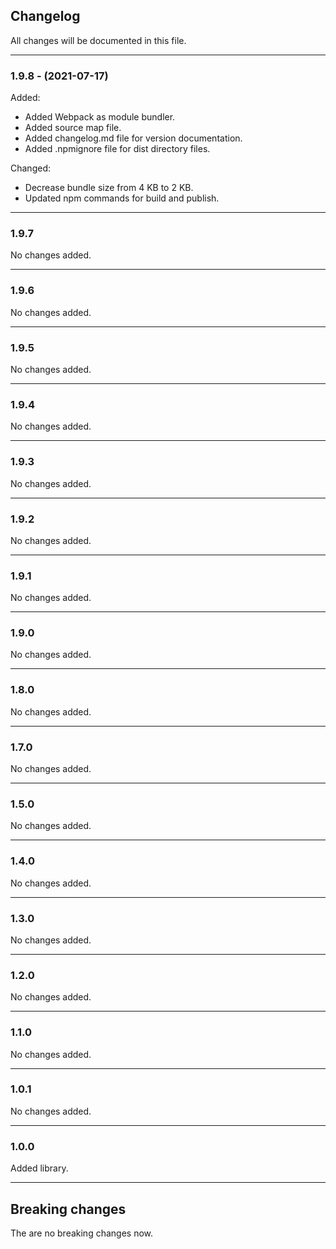 ## Changelog

All changes will be documented in this file.

---

### 1.9.8 - (2021-07-17)
Added:
- Added Webpack as module bundler.
- Added source map file.
- Added changelog.md file for version documentation.
- Added .npmignore file for dist directory files.

Changed:
- Decrease bundle size from 4 KB to 2 KB.
- Updated npm commands for build and publish.

---

### 1.9.7
No changes added.

---

### 1.9.6
No changes added.

---

### 1.9.5
No changes added.

---

### 1.9.4
No changes added.

---

### 1.9.3
No changes added.

---

### 1.9.2
No changes added.

---

### 1.9.1
No changes added.

---

### 1.9.0
No changes added.

---

### 1.8.0
No changes added.

---

### 1.7.0
No changes added.

---

### 1.5.0
No changes added.

---

### 1.4.0
No changes added.

---

### 1.3.0
No changes added.

---

### 1.2.0
No changes added.

---

### 1.1.0
No changes added.

---

### 1.0.1
No changes added.

---

### 1.0.0
Added library.

---

## Breaking changes

The are no breaking changes now.
